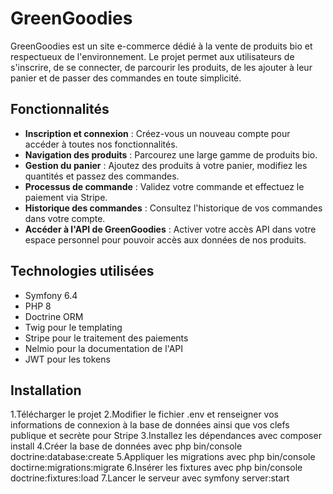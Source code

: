 # GreenGoodies

GreenGoodies est un site e-commerce dédié à la vente de produits bio et respectueux de l'environnement. 
Le projet permet aux utilisateurs de s'inscrire, de se connecter, de parcourir les produits, de les ajouter à leur panier et de passer des commandes en toute simplicité.

## Fonctionnalités

- **Inscription et connexion** : Créez-vous un nouveau compte pour accéder à toutes nos fonctionnalités.
- **Navigation des produits** : Parcourez une large gamme de produits bio.
- **Gestion du panier** : Ajoutez des produits à votre panier, modifiez les quantités et passez des commandes.
- **Processus de commande** : Validez votre commande et effectuez le paiement via Stripe.
- **Historique des commandes** : Consultez l'historique de vos commandes dans votre compte.
- **Accéder à l'API de GreenGoodies** : Activer votre accès API dans votre espace personnel pour pouvoir accès aux données de nos produits.

## Technologies utilisées

- Symfony 6.4
- PHP 8
- Doctrine ORM
- Twig pour le templating
- Stripe pour le traitement des paiements
- Nelmio pour la documentation de l'API
- JWT pour les tokens

## Installation

1.Télécharger le projet
2.Modifier le fichier .env et renseigner vos informations de connexion à la base de données ainsi que vos clefs publique et secrète pour Stripe
3.Installez les dépendances avec composer install
4.Créer la base de données avec php bin/console doctrine:database:create
5.Appliquer les migrations avec php bin/console doctirne:migrations:migrate
6.Insérer les fixtures avec php bin/console doctrine:fixtures:load
7.Lancer le serveur avec symfony server:start
   
